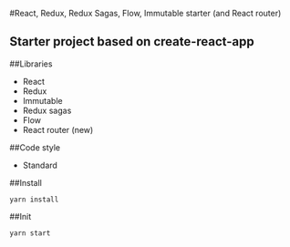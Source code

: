 #React, Redux, Redux Sagas, Flow, Immutable starter (and React router)

Starter project based on create-react-app
---

##Libraries
* React
* Redux
* Immutable
* Redux sagas
* Flow
* React router (new)

##Code style
* Standard

##Install
```
yarn install
```

##Init
```
yarn start
```